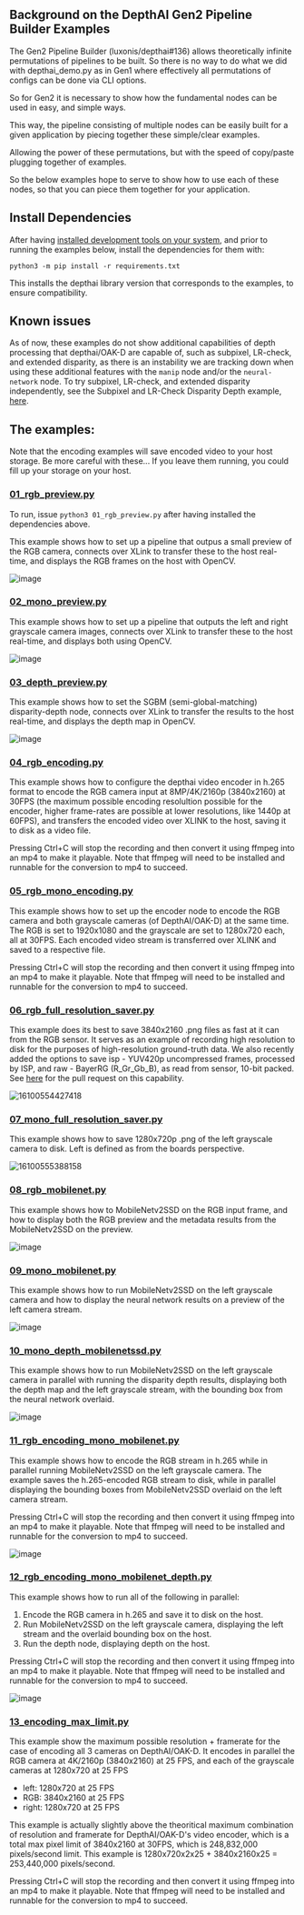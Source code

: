 ## Background on the DepthAI Gen2 Pipeline Builder Examples

The Gen2 Pipeline Builder (luxonis/depthai#136) allows theoretically infinite permutations of pipelines to be built. 
So there is no way to do what we did with depthai_demo.py as in Gen1 where effectively all permutations of configs can be done via CLI options.

So for Gen2 it is necessary to show how the fundamental nodes can be used in easy, and simple ways. 

This way, the pipeline consisting of multiple nodes can be easily built for a given application by piecing together these simple/clear examples.

Allowing the power of these permutations, but with the speed of copy/paste plugging together of examples.

So the below examples hope to serve to show how to use each of these nodes, so that you can piece them together for your application.

## Install Dependencies

After having [installed development tools on your system](https://docs.luxonis.com/en/latest/pages/api/#installing-system-dependencies), and prior to running the examples below, install the dependencies for them with:

`python3 -m pip install -r requirements.txt`

This installs the depthai library version that corresponds to the examples, to ensure compatibility.  

## Known issues

As of now, these examples do not show additional capabilities of depth processing that depthai/OAK-D are capable of, such as subpixel, LR-check, and extended disparity, as there is an instability we are tracking down when using these additional features with the `manip` node and/or the `neural-network` node.  To try subpixel, LR-check, and extended disparity independently, see the Subpixel and LR-Check Disparity Depth example, [here](https://github.com/luxonis/depthai-experiments#gen2-subpixel-and-lr-check-disparity-depth-here).

## The examples:

Note that the encoding examples will save encoded video to your host storage.  Be more careful with these...  If you leave them running, you could fill up your storage on your host.

### [01_rgb_preview.py](https://github.com/luxonis/depthai-experiments/blob/master/gen2_examples/01_rgb_preview.py)

To run, issue `python3 01_rgb_preview.py` after having installed the dependencies above.

This example shows how to set up a pipeline that outpus a small preview of the RGB camera, connects over XLink to transfer these to the host real-time, and displays the RGB frames on the host with OpenCV.

![image](https://user-images.githubusercontent.com/32992551/103940730-0ff23400-50eb-11eb-8620-aabf743089a6.png)

### [02_mono_preview.py](https://github.com/luxonis/depthai-experiments/blob/master/gen2_examples/02_mono_preview.py)

This example shows how to set up a pipeline that outputs the left and right grayscale camera images, connects over XLink to transfer these to the host real-time, and displays both using OpenCV.

![image](https://user-images.githubusercontent.com/32992551/103947827-fa363c00-50f5-11eb-96eb-537912334c3a.png)

### [03_depth_preview.py](https://github.com/luxonis/depthai-experiments/blob/master/gen2_examples/03_depth_preview.py)

This example shows how to set the SGBM (semi-global-matching) disparity-depth node, connects over XLink to transfer the results to the host real-time, and displays the depth map in OpenCV.

![image](https://user-images.githubusercontent.com/32992551/103947842-fe625980-50f5-11eb-9c99-58d903bba331.png)

### [04_rgb_encoding.py](https://github.com/luxonis/depthai-experiments/blob/master/gen2_examples/04_rgb_encoding.py)

This example shows how to configure the depthai video encoder in h.265 format to encode the RGB camera input at 8MP/4K/2160p (3840x2160) at 30FPS (the maximum possible encoding resolultion possible for the encoder, higher frame-rates are possible at lower resolutions, like 1440p at 60FPS), and transfers the encoded video over XLINK to the host, saving it to disk as a video file.

Pressing Ctrl+C will stop the recording and then convert it using ffmpeg into an mp4 to make it playable.  Note that ffmpeg will need to be installed and runnable for the conversion to mp4 to succeed.

### [05_rgb_mono_encoding.py](https://github.com/luxonis/depthai-experiments/blob/master/gen2_examples/05_rgb_mono_encoding.py)

This example shows how to set up the encoder node to encode the RGB camera and both grayscale cameras (of DepthAI/OAK-D) at the same time.  The RGB is set to 1920x1080 and the grayscale are set to 1280x720 each, all at 30FPS.  Each encoded video stream is transferred over XLINK and saved to a respective file.

Pressing Ctrl+C will stop the recording and then convert it using ffmpeg into an mp4 to make it playable.  Note that ffmpeg will need to be installed and runnable for the conversion to mp4 to succeed.

### [06_rgb_full_resolution_saver.py](https://github.com/luxonis/depthai-experiments/blob/master/gen2_examples/06_rgb_full_resolution_saver.py)

This example does its best to save 3840x2160 .png files as fast at it can from the RGB sensor.  It serves as an example of recording high resolution to disk for the purposes of high-resolution ground-truth data.  We also recently added the options to save isp - YUV420p uncompressed frames, processed by ISP, and raw - BayerRG (R_Gr_Gb_B), as read from sensor, 10-bit packed.  See [here](https://github.com/luxonis/depthai-experiments/pull/29) for the pull request on this capability.

![16100554427418](https://user-images.githubusercontent.com/32992551/103947807-f0143d80-50f5-11eb-8604-c25f329306de.png)


### [07_mono_full_resolution_saver.py ](https://github.com/luxonis/depthai-experiments/blob/master/gen2_examples/07_mono_full_resolution_saver.py)

This example shows how to save 1280x720p .png of the left grayscale camera to disk.  Left is defined as from the boards perspective.

![16100555388158](https://user-images.githubusercontent.com/32992551/103947946-28b41700-50f6-11eb-9688-530d0d64c1f4.png)

### [08_rgb_mobilenet.py ](https://github.com/luxonis/depthai-experiments/blob/master/gen2_examples/08_rgb_mobilenet.py)

This example shows how to MobileNetv2SSD on the RGB input frame, and how to display both the RGB preview and the metadata results from the MobileNetv2SSD on the preview.

![image](https://user-images.githubusercontent.com/32992551/103948433-ff47bb00-50f6-11eb-9cb9-b959d2dce63c.png)

### [09_mono_mobilenet.py](https://github.com/luxonis/depthai-experiments/blob/master/gen2_examples/09_mono_mobilenet.py)

This example shows how to run MobileNetv2SSD on the left grayscale camera and how to display the neural network results on a preview of the left camera stream.

![image](https://user-images.githubusercontent.com/32992551/103948468-0cfd4080-50f7-11eb-9ea8-beafce001265.png)

### [10_mono_depth_mobilenetssd.py](https://github.com/luxonis/depthai-experiments/blob/master/gen2_examples/10_mono_depth_mobilenetssd.py)

This example shows how to run MobileNetv2SSD on the left grayscale camera in parallel with running the disparity depth results, displaying both the depth map and the left grayscale stream, with the bounding box from the neural network overlaid.

![image](https://user-images.githubusercontent.com/32992551/103948502-19819900-50f7-11eb-9524-dcd6d7e05bcf.png)

### [11_rgb_encoding_mono_mobilenet.py](https://github.com/luxonis/depthai-experiments/blob/master/gen2_examples/11_rgb_encoding_mono_mobilenet.py)

This example shows how to encode the RGB stream in h.265 while in parallel running MobileNetv2SSD on the left grayscale camera.  The example saves the h.265-encoded RGB stream to disk, while in parallel displaying the bounding boxes from MobileNetv2SSD overlaid on the left camera stream.

Pressing Ctrl+C will stop the recording and then convert it using ffmpeg into an mp4 to make it playable.  Note that ffmpeg will need to be installed and runnable for the conversion to mp4 to succeed.

![image](https://user-images.githubusercontent.com/32992551/103948535-24d4c480-50f7-11eb-912f-f541970c553b.png)

### [12_rgb_encoding_mono_mobilenet_depth.py ](https://github.com/luxonis/depthai-experiments/blob/master/gen2_examples/12_rgb_encoding_mono_mobilenet_depth.py)

This example shows how to run all of the following in parallel:
1. Encode the RGB camera in h.265 and save it to disk on the host.
2. Run MobileNetv2SSD on the left grayscale camera, displaying the left stream and the overlaid bounding box on the host.
3. Run the depth node, displaying depth on the host.

Pressing Ctrl+C will stop the recording and then convert it using ffmpeg into an mp4 to make it playable.  Note that ffmpeg will need to be installed and runnable for the conversion to mp4 to succeed.

![image](https://user-images.githubusercontent.com/32992551/103948572-31f1b380-50f7-11eb-9e60-7996d7487d7d.png)

### [13_encoding_max_limit.py](https://github.com/luxonis/depthai-experiments/blob/master/gen2_examples/13_encoding_max_limit.py)

This example show the maximum possible resolution + framerate for the case of encoding all 3 cameras on DepthAI/OAK-D.  It encodes in parallel the RGB camera at 4K/2160p (3840x2160) at 25 FPS, and each of the grayscale cameras at 1280x720 at 25 FPS

- left: 1280x720 at 25 FPS
- RGB: 3840x2160 at 25 FPS
- right: 1280x720 at 25 FPS

This example is actually slightly above the theoritical maximum combination of resolution and framerate for DepthAI/OAK-D's video encoder, which is a total max pixel limit of 3840x2160 at 30FPS, which is 248,832,000 pixels/second limit.  This example is 1280x720x2x25 + 3840x2160x25 = 253,440,000 pixels/second.

Pressing Ctrl+C will stop the recording and then convert it using ffmpeg into an mp4 to make it playable.  Note that ffmpeg will need to be installed and runnable for the conversion to mp4 to succeed.

